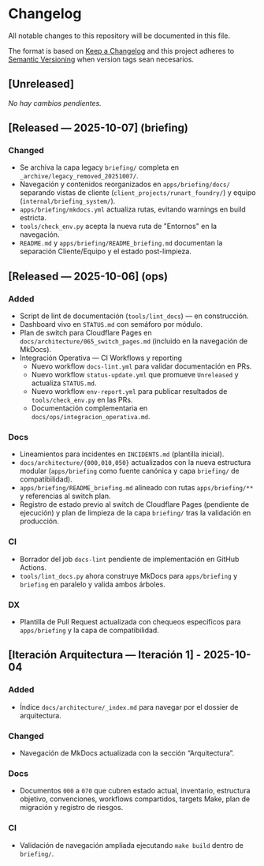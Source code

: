 # Changelog

All notable changes to this repository will be documented in this file.

The format is based on [Keep a Changelog](https://keepachangelog.com/en/1.1.0/) and this project adheres to [Semantic Versioning](https://semver.org/spec/v2.0.0.html) when version tags sean necesarios.

## [Unreleased]

*No hay cambios pendientes.*

## [Released — 2025-10-07] (briefing)
### Changed
- Se archiva la capa legacy `briefing/` completa en `_archive/legacy_removed_20251007/`.
- Navegación y contenidos reorganizados en `apps/briefing/docs/` separando vistas de cliente (`client_projects/runart_foundry/`) y equipo (`internal/briefing_system/`).
- `apps/briefing/mkdocs.yml` actualiza rutas, evitando warnings en build estricta.
- `tools/check_env.py` acepta la nueva ruta de "Entornos" en la navegación.
- `README.md` y `apps/briefing/README_briefing.md` documentan la separación Cliente/Equipo y el estado post-limpieza.

## [Released — 2025-10-06] (ops)
### Added
- Script de lint de documentación (`tools/lint_docs`) — en construcción.
- Dashboard vivo en `STATUS.md` con semáforo por módulo.
- Plan de switch para Cloudflare Pages en `docs/architecture/065_switch_pages.md` (incluido en la navegación de MkDocs).
- Integración Operativa — CI Workflows y reporting
	- Nuevo workflow `docs-lint.yml` para validar documentación en PRs.
	- Nuevo workflow `status-update.yml` que promueve `Unreleased` y actualiza `STATUS.md`.
	- Nuevo workflow `env-report.yml` para publicar resultados de `tools/check_env.py` en las PRs.
	- Documentación complementaria en `docs/ops/integracion_operativa.md`.

### Docs
- Lineamientos para incidentes en `INCIDENTS.md` (plantilla inicial).
- `docs/architecture/{000,010,050}` actualizados con la nueva estructura modular (`apps/briefing` como fuente canónica y capa `briefing/` de compatibilidad).
- `apps/briefing/README_briefing.md` alineado con rutas `apps/briefing/**` y referencias al switch plan.
- Registro de estado previo al switch de Cloudflare Pages (pendiente de ejecución) y plan de limpieza de la capa `briefing/` tras la validación en producción.

### CI
- Borrador del job `docs-lint` pendiente de implementación en GitHub Actions.
- `tools/lint_docs.py` ahora construye MkDocs para `apps/briefing` y `briefing` en paralelo y valida ambos árboles.

### DX
- Plantilla de Pull Request actualizada con chequeos específicos para `apps/briefing` y la capa de compatibilidad.

## [Iteración Arquitectura — Iteración 1] - 2025-10-04
### Added
- Índice `docs/architecture/_index.md` para navegar por el dossier de arquitectura.

### Changed
- Navegación de MkDocs actualizada con la sección “Arquitectura”.

### Docs
- Documentos `000` a `070` que cubren estado actual, inventario, estructura objetivo, convenciones, workflows compartidos, targets Make, plan de migración y registro de riesgos.

### CI
- Validación de navegación ampliada ejecutando `make build` dentro de `briefing/`.
